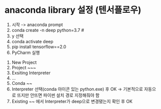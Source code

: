 # anaconda library 설정 (텐서플로우)
1. 시작 -> anaconda prompt
2. conda create -n deep python=3.7 #
3. y 선택
4. conda activate deep
5. pip install tensorflow==2.0
6. PyCharm 실행
 1) New Project
 2) Project ~~~
 3) Exsiting Interpreter
 4) ...
 5) Conda ~~
 6) Interpreter 선택(conda 아이콘 있는 python.exe) 후 OK
     → 기본적으로 자동으로 뜨지만 안뜨면 파이썬 설치 경로 지정해줘야 함
 7) Existing ~~ 에서 Interpreter가 deep으로 변경됐는지 확인 후 OK
